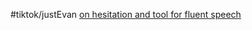 #tiktok/justEvan  [on hesitation and tool for fluent speech](https://www.tiktok.com/@evan.just.ev4n/video/6916377286400888069)